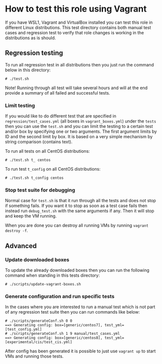 # How to test this role using Vagrant

If you have WSL1, Vagrant and VirtualBox installed you can test this role in different Linux distributions. This test directory contains both manual test cases and regression test to verify that role changes is working in the distributions as is should.

## Regression testing

To run all regression test in all distributions then you just run the command below in this directory:

```console
# ./test.sh
```

Note! Running through all test will take several hours and will at the end provide a summary of all failed and successful tests.

### Limit testing

If you would like to do different test that are specified in `regression/test_cases.yml` (all boxes in `vagrant_boxes.yml`) under the `tests` then you can use the `test.sh` and you can limit the testing to a certain test and/or box by specifying one or two arguments. The first argument limits by ID and the second limit by box.
It is based on a very simple mechanism by string comparison (contains text).

To run all tests on all CentOS distributions:

```console
# ./test.sh t_ centos
```

To run test `t_config` on all CentOS distributions:

```console
# ./test.sh t_config centos
```

### Stop test suite for debugging

Normal case for `test.sh` is that it run through all the tests and does not stop if something fails. If you want it to stop as soon as a test case fails
then instead run `debug_test.sh` with the same arguments if any. Then it will stop and keep the VM running.

When you are done you can destroy all running VMs by running `vagrant destroy -f`.

## Advanced

### Update downloaded boxes

To update the already downloaded boxes then you can run the following command when standing in this tests directory:

```console
# ./scripts/update-vagrant-boxes.sh
```

### Generate configuration and run specific tests

In the cases where you are interested to run a manual test which is not part of any regression test suite then you can run commands like below:

```console
# ./scripts/generateConf.sh 0 0
==> Generating config: box=[generic/centos7], test_yml=[test_config.yml]
# ./scripts/generateConf.sh 1 9 manual/test_cases.yml
==> Generating config: box=[generic/centos8], test_yml=[experimental/cis/test_cis.yml]
```

After config has been generated it is possible to just use `vagrant up` to start VMs and running those tests.
